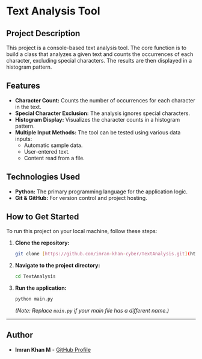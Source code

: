# Text Analysis Tool

## Project Description
This project is a console-based text analysis tool. The core function is to build a class that analyzes a given text and counts the occurrences of each character, excluding special characters. The results are then displayed in a histogram pattern.

## Features
- **Character Count:** Counts the number of occurrences for each character in the text.
- **Special Character Exclusion:** The analysis ignores special characters.
- **Histogram Display:** Visualizes the character counts in a histogram pattern.
- **Multiple Input Methods:** The tool can be tested using various data inputs:
    * Automatic sample data.
    * User-entered text.
    * Content read from a file.

## Technologies Used
- **Python:** The primary programming language for the application logic.
- **Git & GitHub:** For version control and project hosting.

## How to Get Started
To run this project on your local machine, follow these steps:

1. **Clone the repository:**
    ```bash
    git clone [https://github.com/imran-khan-cyber/TextAnalysis.git](https://github.com/imran-khan-cyber/TextAnalysis.git)
    ```
2. **Navigate to the project directory:**
    ```bash
    cd TextAnalysis
    ```
3. **Run the application:**
    ```bash
    python main.py
    ```
    *(Note: Replace `main.py` if your main file has a different name.)*

---

## Author
* **Imran Khan M** - [GitHub Profile](https://github.com/imran-khan-cyber)